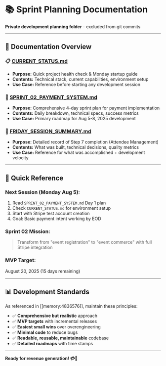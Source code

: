 # 📚 Sprint Planning Documentation

**Private development planning folder** - excluded from git commits

---

## 📖 **Documentation Overview**

### **📋 [CURRENT_STATUS.md](./CURRENT_STATUS.md)**

- **Purpose:** Quick project health check & Monday startup guide
- **Contents:** Technical stack, current capabilities, environment setup
- **Use Case:** Reference before starting any development session

### **🚀 [SPRINT_02_PAYMENT_SYSTEM.md](./SPRINT_02_PAYMENT_SYSTEM.md)**

- **Purpose:** Comprehensive 4-day sprint plan for payment implementation
- **Contents:** Daily breakdown, technical specs, success metrics
- **Use Case:** Primary roadmap for Aug 5-8, 2025 development

### **🎉 [FRIDAY_SESSION_SUMMARY.md](./FRIDAY_SESSION_SUMMARY.md)**

- **Purpose:** Detailed record of Step 7 completion (Attendee Management)
- **Contents:** What was built, technical decisions, quality metrics
- **Use Case:** Reference for what was accomplished + development velocity

---

## 🎯 **Quick Reference**

### **Next Session (Monday Aug 5):**

1. Read `SPRINT_02_PAYMENT_SYSTEM.md` Day 1 plan
2. Check `CURRENT_STATUS.md` for environment setup
3. Start with Stripe test account creation
4. Goal: Basic payment intent working by EOD

### **Sprint 02 Mission:**

> Transform from "event registration" to "event commerce" with full Stripe integration

### **MVP Target:**

August 20, 2025 (15 days remaining)

---

## 📊 **Development Standards**

As referenced in [[memory:4836576]], maintain these principles:

- ✅ **Comprehensive but realistic** approach
- ✅ **MVP targets** with incremental releases
- ✅ **Easiest small wins** over overengineering
- ✅ **Minimal code** to reduce bugs
- ✅ **Readable, reusable, maintainable** codebase
- ✅ **Detailed roadmaps** with time stamps

---

**Ready for revenue generation! 💳🚀**
